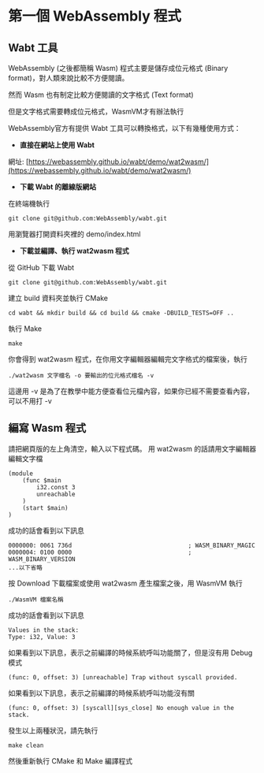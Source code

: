# 第一個 WebAssembly 程式

## Wabt 工具

WebAssembly \(之後都簡稱 Wasm\) 程式主要是儲存成位元格式 \(Binary format\)，對人類來說比較不方便閱讀。

然而 Wasm 也有制定比較方便閱讀的文字格式 \(Text format\)

但是文字格式需要轉成位元格式，WasmVM才有辦法執行

WebAssembly官方有提供 Wabt 工具可以轉換格式，以下有幾種使用方式：

* **直接在網站上使用 Wabt**

網址: [https://webassembly.github.io/wabt/demo/wat2wasm/](https://webassembly.github.io/wabt/demo/wat2wasm/) 

* **下載 Wabt 的離線版網站**

在終端機執行

```text
git clone git@github.com:WebAssembly/wabt.git
```

用瀏覽器打開資料夾裡的 demo/index.html

* **下載並編譯、執行 wat2wasm 程式**

從 GitHub 下載 Wabt

```text
git clone git@github.com:WebAssembly/wabt.git
```

建立 build 資料夾並執行 CMake

```text
cd wabt && mkdir build && cd build && cmake -DBUILD_TESTS=OFF ..
```

執行 Make

```text
make
```

你會得到 wat2wasm 程式，在你用文字編輯器編輯完文字格式的檔案後，執行

```text
./wat2wasm 文字檔名 -o 要輸出的位元格式檔名 -v
```

這邊用 -v 是為了在教學中能方便查看位元檔內容，如果你已經不需要查看內容，可以不用打 -v

## 編寫 Wasm 程式

請把網頁版的左上角清空，輸入以下程式碼。 用 wat2wasm 的話請用文字編輯器編輯文字檔

```text
(module
    (func $main
        i32.const 3
        unreachable
    )
    (start $main)
)
```

成功的話會看到以下訊息

```text
0000000: 0061 736d                                 ; WASM_BINARY_MAGIC
0000004: 0100 0000                                 ; WASM_BINARY_VERSION
...以下省略
```

按 Download 下載檔案或使用 wat2wasm 產生檔案之後，用 WasmVM 執行

```text
./WasmVM 檔案名稱
```

成功的話會看到以下訊息

```text
Values in the stack:
Type: i32, Value: 3
```

如果看到以下訊息，表示之前編譯的時候系統呼叫功能關了，但是沒有用 Debug 模式

```text
(func: 0, offset: 3) [unreachable] Trap without syscall provided.
```

如果看到以下訊息，表示之前編譯的時候系統呼叫功能沒有關

```text
(func: 0, offset: 3) [syscall][sys_close] No enough value in the stack.
```

發生以上兩種狀況，請先執行

`make clean`

然後重新執行 CMake 和 Make 編譯程式

